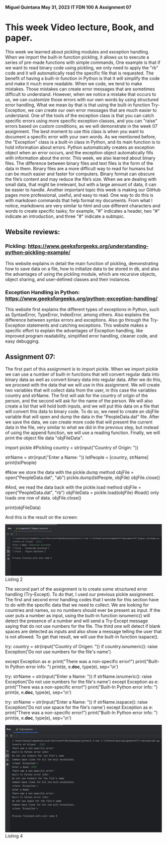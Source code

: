 **Miguel Quintana** 
**May 31, 2023** 
**IT FDN 100 A**
 **Assignment 07**




# This week Video lecture, Book, and paper.

This week we learned about pickling modules and exception handling.
When we import the built-in function pickling, it allows us to execute a series of pre-made functions with simple commands, One example is that if we want to read binary code using pickling, we only need to apply the "rb" code and it will automatically read the specific file that is requested. The benefit of having a built-in function in Python is that it will simplify the code and make it much more readable.
When we code, we tend to make mistakes. Those mistakes can create error messages that are sometimes difficult to understand. However,  when we notice a mistake that occurs to us, we can customize those errors with our own words by using structured error handling, What we mean by that is that using the built-in function Try-Exception, we can create our own error messages that are much easier to understand.
One of the tools of the exception class is that you can catch specific errors using more specific exception classes, and you can "raise" errors based on custom conditions, as we will demonstrate in the week 07 assignment. The best moment to use this class is when you want to document a specific error with your own words.
As we mentioned before, the "Exception" class is a built-in class in Python, and its main function is to hold information about errors. Python automatically creates an exception object when an error occurs, and the exception object automatically fills with information about the error.
This week, we also learned about binary files. The difference between binary files and text files is the form of the data in them. Binary files are a more difficult way to read for humans but can be much easier and faster for computers. Binary format can obscure the file’s content and may reduce the file’s size. When we are dealing with small data, that might be irrelevant, but with a large amount of data, it can be easier to handle. 
Another important topic this week is making our GitHub pages more professional, useful, and easy to read. One way to do this is with markdown commands that help format my documents. From what I notice, markdowns are very similar to html and use different characters and words to create specific tasks; for example, "#" indicates a header, two "#" indicate an introduction, and three "#" indicate a subtopic.

## Website reviews:

### Pickling:   https://www.geeksforgeeks.org/understanding-python-pickling-example/
This website explains in detail the main function of pickling, demonstrating how to save data on a file, how to initialize data to be stored in db, and also the advantages of using the pickling module, which are recursive objects, object sharing, and user-defined classes and their instances.
 
### Exception Handling in Python: https://www.geeksforgeeks.org/python-exception-handling/
This website first explains the different types of exceptions in Python, such as SyntaxError, TypeError, IndexError, among others. Also explains the difference between syntax errors and exceptions. Also go through the Try-Exception statements and catching exceptions.
This website makes a specific effort to explain the advantages of Exception handling, like improved program readability, simplified error handling, cleaner code, and easy debugging.

 
## Assignment 07:

The first part of this assignment is to import pickle. When we import pickle we can use a number of built-in functions that will convert regular data into binary data as well as convert binary data into regular data.
After we do this, we proceed with the data that we will use in this assignment. We will create two variables that will collect data from the user, in this case the variables country and strName. The first will ask for the country of origin of the person, and the second will ask for the name of the person. We will also create a list that will hold both inputs, and we will put this data on a file that will convert this data to binary code. To do so, we need to create an objFile variable that will open and dump the data in the "PeopleData.dat" file.
After we save the data, we can create more code that will present the current data in the file, very similar to what we did in the previous step, but instead of using the append function, we will use a reading function.
Finally, we will print the object file data "objFileData".

import pickle
#Pickling
country = str(input("Country of Origin:  "))


strName = str(input("Enter a Name: "))
lstPeople = [country, strName]
print(lstPeople)


#Now we store the data with the pickle.dump method
objFile = open("PeopleData.dat", "ab")
pickle.dump(lstPeople, objFile)
objFile.close()


#And, we read the data back with the pickle.load method
objFile = open("PeopleData.dat", "rb")
objFileData = pickle.load(objFile) #load() only loads one row of data.
objFile.close()


print(objFileData)







And this is the result on the screen:

![alt text](https://github.com/miqo1385/IntroToProg-Python-Mod07/blob/main/Picture1.png "Listing 2")
Listing 2



The second part of the assignment is to create some structured error handling (Try-Except). To do that, I used our previous pickle assignment. The first and second error handling codes that I wrote for this section have to do with the specific data that we need to collect. We are looking for countries and names, so no numbers should ever be present as input. If the user puts a number as input, using the built-in function isnumeric() will detect the presence of a number and will send a Try-Except message saying that do not use numbers for the file.
The third one will detect if blank spaces are detected as inputs and also show a message telling the user that is not allowed. To get that result, we will use the built-in function isspace().


try:
   country = str(input("Country of Origen:  "))
   if country.isnumeric():
       raise Exception('Do not use numbers for the file\'s name')


except Exception as e:
   print("There was a non-specific error!")
   print("Built-In Python error info: ")
   print(e, e.__doc__, type(e), sep='\n')






try:
   strName = str(input("Enter a Name: "))
   if strName.isnumeric():
       raise Exception('Do not use numbers for the file\'s name')
except Exception as e:
   print("There was a non-specific error!")
   print("Built-In Python error info: ")
   print(e, e.__doc__, type(e), sep='\n')




try:
   strName = str(input("Enter a Name: "))
   if strName.isspace():
       raise Exception('Do not use space for the file\'s name')
except Exception as e:
   print("There was a non-specific error!")
   print("Built-In Python error info: ")
   print(e, e.__doc__, type(e), sep='\n')




![alt text](https://github.com/miqo1385/IntroToProg-Python-Mod07/blob/main/Picture2.png "Listing 4")
Listing 4 


